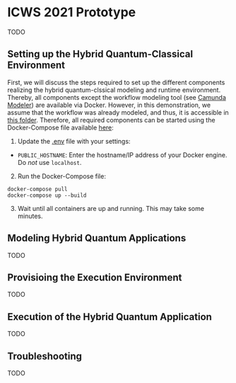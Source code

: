 # ICWS 2021 Prototype

TODO

## Setting up the Hybrid Quantum-Classical Environment

First, we will discuss the steps required to set up the different components realizing the hybrid quantum-clssical modeling and runtime environment.
Thereby, all components except the workflow modeling tool (see [Camunda Modeler](https://camunda.com/download/modeler/)) are available via Docker.
However, in this demonstration, we assume that the workflow was already modeled, and thus, it is accessible in [this folder](./docker/initialized-winery/workflow).
Therefore, all required components can be started using the Docker-Compose file available [here](./docker):

1. Update the [.env](./docker/.env) file with your settings: 
  * ``PUBLIC_HOSTNAME``: Enter the hostname/IP address of your Docker engine. Do *not* use ``localhost``.

2. Run the Docker-Compose file:
```
docker-compose pull
docker-compose up --build
```

3. Wait until all containers are up and running. This may take some minutes.

## Modeling Hybrid Quantum Applications

TODO

## Provisioing the Execution Environment

TODO

## Execution of the Hybrid Quantum Application

TODO

## Troubleshooting

TODO
